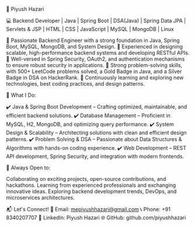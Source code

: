 🚀 Piyush Hazari

💻 Backend Developer | Java | Spring Boot | DSA(Java) | Spring Data JPA | Servlets & JSP | HTML | CSS | JavaScript | MySQL | MongoDB | Linux 

🔹 Passionate Backend Engineer with a strong foundation in Java, Spring Boot, MySQL, MongoDB, and System Design.
🔹 Experienced in designing scalable, high-performance backend systems and developing RESTful APIs.
🔹 Well-versed in Spring Security, OAuth2, and authentication mechanisms to ensure robust security in applications.
🔹 Strong problem-solving skills, with 500+ LeetCode problems solved, a Gold Badge in Java, and a Silver Badge in DSA on HackerRank.
🔹 Continuously learning and exploring new technologies, best coding practices, and design patterns.

🚀 What I Do:

✔️ Java & Spring Boot Development – Crafting optimized, maintainable, and efficient backend solutions.
✔️ Database Management – Proficient in MySQL, H2, MongoDB, and optimizing query performance.
✔️ System Design & Scalability – Architecting solutions with clean and efficient design patterns.
✔️ Problem Solving & DSA – Passionate about Data Structures & Algorithms with hands-on coding experience.
✔️ Web Development – REST API development, Spring Security, and integration with modern frontends.

📌 Always Open to:

Collaborating on exciting projects, open-source contributions, and hackathons.
Learning from experienced professionals and exchanging innovative ideas.
Exploring backend development trends, DevOps, and microservices architectures.

📬 Let's Connect!
📧 Email: mepiyushhazari@gmail.com
📞 Phone: +91 8340207707
🔗 LinkedIn: Piyush Hazari
🌐 GitHub: github.com/piyushhazari
